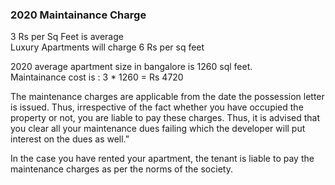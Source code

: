 ### 2020 Maintainance Charge
3 Rs per Sq Feet is average  
Luxury Apartments will charge 6 Rs per sq feet  

2020 average apartment size in bangalore is 1260 sql feet.  
Maintainance cost is : 3 * 1260 = Rs 4720  

The maintenance charges are applicable from the date the possession letter is issued. Thus, irrespective of the fact whether you have occupied the property or not, you are liable to pay these charges. Thus, it is advised that you clear all your maintenance dues failing which the developer will put interest on the dues as well.”  

In the case you have rented your apartment, the tenant is liable to pay the maintenance charges as per the norms of the society.  



